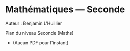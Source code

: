 # Mathématiques — Seconde

Auteur : Benjamin L'Huillier

Plan du niveau Seconde (Maths)

- (Aucun PDF pour l'instant)
